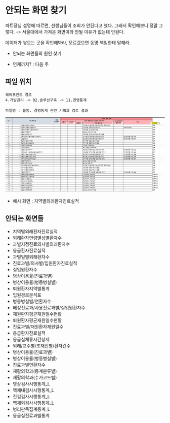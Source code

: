 




# 안되는 화면 찾기
파트장님 설명에 따르면, 선생님들이 조회가 안된다고 했다. 그래서 확인해보니 정말 그렇다. -> 서울대에서 가져온 화면이라 안될 이유가 없는데 안된다.

데이터가 쌓으는 곳을 확인해봐라, 모르겠으면 동명 책임한테 말해라.

- 안되는 화면들의 원인 찾기

- 언제까지? : 다음 주

## 파일 위치
```
쉐어포인트 경로
4.개발관리 -> 02.솔루션구축 -> 11.경영통계

파일명 : 붙임. 경영통계 관련 기획과 검토 결과 
```

![alt text](image.png)

- 예시 화면 : 지역별외래환자진료실적

## 안되는 화면들
- 지역별외래환자진료실적
- 외래환자연령별성별환자수
- 과별지정진료의사별외래환자수
- 응급환자진료실적
- 과별일별외래환자수
- 진료과별/의사별/입원환자진료실적
- 실입원환자수
- 병상이용률(진료과별)
- 병상이용률(병동병실별)
- 퇴원환자지역별통계
- 입원경로분석표
- 병동병실별/연환자수
- 배정진료과/사용진료과별/실입원환자수
- 재원환자평균재원일수현황
- 퇴원환자평균재원일수현황
- 진료과별/재원환자재원일수
- 응급환자진료실적
- 응급실체류시간상세
- 외래/교수별/초재진별/환자건수
- 병상이용률(진료과별)
- 병상이용률(병동병실별)
- 진료과별연환자수
- 재활의학과(통계분류별)
- 재활의학과(수가코드별)
- 영상검사시행통계_L
- 핵체내검사시행통계_L
- 진검검사시행통계_L
- 핵체외검사시행통계_L
- 병리판독집계통계_L
- 응급실진료과별통계







